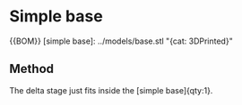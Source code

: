 # Simple base

{{BOM}}
[simple base]: ../models/base.stl "{cat: 3DPrinted}"
## Method

The delta stage just fits inside the [simple base]{qty:1}.
